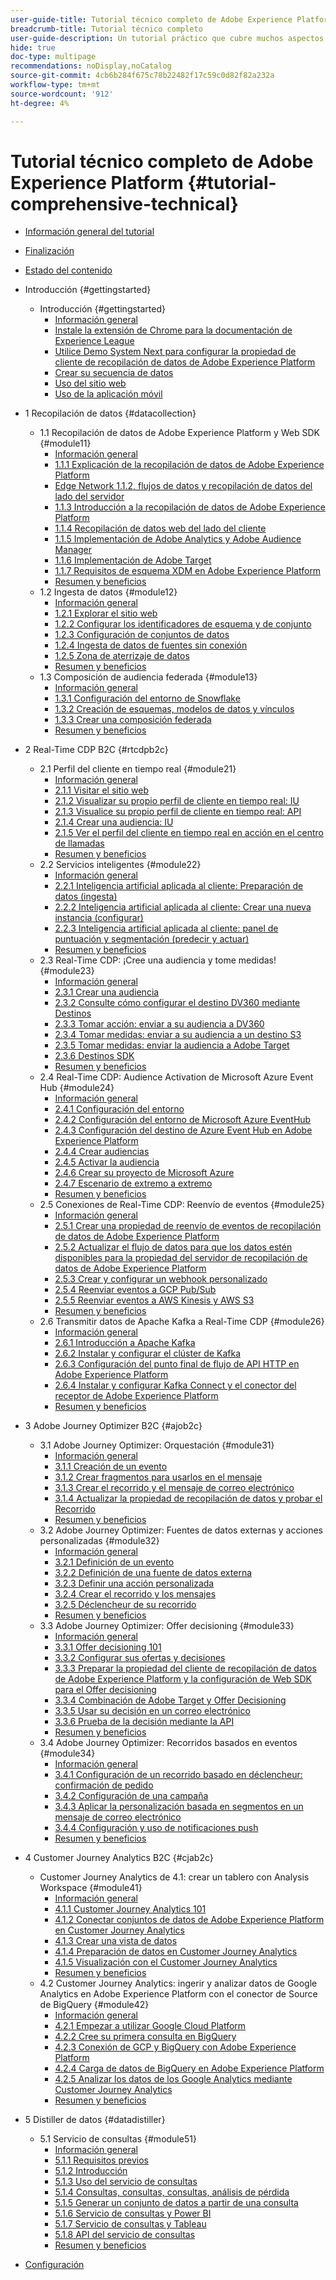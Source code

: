 ```yaml
---
user-guide-title: Tutorial técnico completo de Adobe Experience Platform
breadcrumb-title: Tutorial técnico completo
user-guide-description: Un tutorial práctico que cubre muchos aspectos de Adobe Experience Platform, incluidas las conexiones a sistemas de terceros.
hide: true
doc-type: multipage
recommendations: noDisplay,noCatalog
source-git-commit: 4cb6b284f675c78b22482f17c59c0d82f82a232a
workflow-type: tm+mt
source-wordcount: '912'
ht-degree: 4%

---
```



# Tutorial técnico completo de Adobe Experience Platform {#tutorial-comprehensive-technical}

+ [Información general del tutorial](/help/tutorial-comprehensive-technical/overview.md)
+ [Finalización](/help/tutorial-comprehensive-technical/completion.md)
+ [Estado del contenido](/help/tutorial-comprehensive-technical/status.md)

+ Introducción {#gettingstarted}
   + Introducción {#gettingstarted}
      + [Información general](/help/tutorial-comprehensive-technical/modules/gettingstarted/gettingstarted/getting-started.md)
      + [Instale la extensión de Chrome para la documentación de Experience League](/help/tutorial-comprehensive-technical/modules/gettingstarted/gettingstarted/ex1.md)
      + [Utilice Demo System Next para configurar la propiedad de cliente de recopilación de datos de Adobe Experience Platform](/help/tutorial-comprehensive-technical/modules/gettingstarted/gettingstarted/ex2.md)
      + [Crear su secuencia de datos](/help/tutorial-comprehensive-technical/modules/gettingstarted/gettingstarted/ex3.md)
      + [Uso del sitio web](/help/tutorial-comprehensive-technical/modules/gettingstarted/gettingstarted/ex4.md)
      + [Uso de la aplicación móvil](/help/tutorial-comprehensive-technical/modules/gettingstarted/gettingstarted/ex5.md)

+ 1 Recopilación de datos {#datacollection}
   + 1.1 Recopilación de datos de Adobe Experience Platform y Web SDK {#module11}
      + [Información general](/help/tutorial-comprehensive-technical/modules/datacollection/module1.1/data-ingestion-launch-web-sdk.md)
      + [1.1.1 Explicación de la recopilación de datos de Adobe Experience Platform](/help/tutorial-comprehensive-technical/modules/datacollection/module1.1/ex1.md)
      + [Edge Network 1.1.2, flujos de datos y recopilación de datos del lado del servidor](/help/tutorial-comprehensive-technical/modules/datacollection/module1.1/ex2.md)
      + [1.1.3 Introducción a la recopilación de datos de Adobe Experience Platform](/help/tutorial-comprehensive-technical/modules/datacollection/module1.1/ex3.md)
      + [1.1.4 Recopilación de datos web del lado del cliente](/help/tutorial-comprehensive-technical/modules/datacollection/module1.1/ex4.md)
      + [1.1.5 Implementación de Adobe Analytics y Adobe Audience Manager](/help/tutorial-comprehensive-technical/modules/datacollection/module1.1/ex5.md)
      + [1.1.6 Implementación de Adobe Target](/help/tutorial-comprehensive-technical/modules/datacollection/module1.1/ex6.md)
      + [1.1.7 Requisitos de esquema XDM en Adobe Experience Platform](/help/tutorial-comprehensive-technical/modules/datacollection/module1.1/ex7.md)
      + [Resumen y beneficios](/help/tutorial-comprehensive-technical/modules/datacollection/module1.1/summary.md)
   + 1.2 Ingesta de datos {#module12}
      + [Información general](/help/tutorial-comprehensive-technical/modules/datacollection/module1.2/data-ingestion.md)
      + [1.2.1 Explorar el sitio web](/help/tutorial-comprehensive-technical/modules/datacollection/module1.2/ex1.md)
      + [1.2.2 Configurar los identificadores de esquema y de conjunto](/help/tutorial-comprehensive-technical/modules/datacollection/module1.2/ex2.md)
      + [1.2.3 Configuración de conjuntos de datos](/help/tutorial-comprehensive-technical/modules/datacollection/module1.2/ex3.md)
      + [1.2.4 Ingesta de datos de fuentes sin conexión](/help/tutorial-comprehensive-technical/modules/datacollection/module1.2/ex4.md)
      + [1.2.5 Zona de aterrizaje de datos](/help/tutorial-comprehensive-technical/modules/datacollection/module1.2/ex5.md)
      + [Resumen y beneficios](/help/tutorial-comprehensive-technical/modules/datacollection/module1.2/summary.md)
   + 1.3 Composición de audiencia federada {#module13}
      + [Información general](/help/tutorial-comprehensive-technical/modules/datacollection/module1.3/fac.md)
      + [1.3.1 Configuración del entorno de Snowflake](/help/tutorial-comprehensive-technical/modules/datacollection/module1.3/ex1.md)
      + [1.3.2 Creación de esquemas, modelos de datos y vínculos](/help/tutorial-comprehensive-technical/modules/datacollection/module1.3/ex2.md)
      + [1.3.3 Crear una composición federada](/help/tutorial-comprehensive-technical/modules/datacollection/module1.3/ex3.md)
      + [Resumen y beneficios](/help/tutorial-comprehensive-technical/modules/datacollection/module1.3/summary.md)

+ 2 Real-Time CDP B2C {#rtcdpb2c}
   + 2.1 Perfil del cliente en tiempo real {#module21}
      + [Información general](/help/tutorial-comprehensive-technical/modules/rtcdp-b2c/module2.1/real-time-customer-profile.md)
      + [2.1.1 Visitar el sitio web](/help/tutorial-comprehensive-technical/modules/rtcdp-b2c/module2.1/ex1.md)
      + [2.1.2 Visualizar su propio perfil de cliente en tiempo real: IU](/help/tutorial-comprehensive-technical/modules/rtcdp-b2c/module2.1/ex2.md)
      + [2.1.3 Visualice su propio perfil de cliente en tiempo real: API](/help/tutorial-comprehensive-technical/modules/rtcdp-b2c/module2.1/ex3.md)
      + [2.1.4 Crear una audiencia: IU](/help/tutorial-comprehensive-technical/modules/rtcdp-b2c/module2.1/ex4.md)
      + [2.1.5 Ver el perfil del cliente en tiempo real en acción en el centro de llamadas](/help/tutorial-comprehensive-technical/modules/rtcdp-b2c/module2.1/ex5.md)
      + [Resumen y beneficios](/help/tutorial-comprehensive-technical/modules/rtcdp-b2c/module2.1/summary.md)
   + 2.2 Servicios inteligentes {#module22}
      + [Información general](/help/tutorial-comprehensive-technical/modules/rtcdp-b2c/module2.2/intelligent-services.md)
      + [2.2.1 Inteligencia artificial aplicada al cliente: Preparación de datos (ingesta)](/help/tutorial-comprehensive-technical/modules/rtcdp-b2c/module2.2/ex1.md)
      + [2.2.2 Inteligencia artificial aplicada al cliente: Crear una nueva instancia (configurar)](/help/tutorial-comprehensive-technical/modules/rtcdp-b2c/module2.2/ex2.md)
      + [2.2.3 Inteligencia artificial aplicada al cliente: panel de puntuación y segmentación (predecir y actuar)](/help/tutorial-comprehensive-technical/modules/rtcdp-b2c/module2.2/ex3.md)
      + [Resumen y beneficios](/help/tutorial-comprehensive-technical/modules/rtcdp-b2c/module2.2/summary.md)
   + 2.3 Real-Time CDP: ¡Cree una audiencia y tome medidas! {#module23}
      + [Información general](/help/tutorial-comprehensive-technical/modules/rtcdp-b2c/module2.3/real-time-cdp-build-a-segment-take-action.md)
      + [2.3.1 Crear una audiencia](/help/tutorial-comprehensive-technical/modules/rtcdp-b2c/module2.3/ex1.md)
      + [2.3.2 Consulte cómo configurar el destino DV360 mediante Destinos](/help/tutorial-comprehensive-technical/modules/rtcdp-b2c/module2.3/ex2.md)
      + [2.3.3 Tomar acción: enviar a su audiencia a DV360](/help/tutorial-comprehensive-technical/modules/rtcdp-b2c/module2.3/ex3.md)
      + [2.3.4 Tomar medidas: enviar a su audiencia a un destino S3](/help/tutorial-comprehensive-technical/modules/rtcdp-b2c/module2.3/ex4.md)
      + [2.3.5 Tomar medidas: enviar la audiencia a Adobe Target](/help/tutorial-comprehensive-technical/modules/rtcdp-b2c/module2.3/ex5.md)
      + [2.3.6 Destinos SDK](/help/tutorial-comprehensive-technical/modules/rtcdp-b2c/module2.3/ex6.md)
      + [Resumen y beneficios](/help/tutorial-comprehensive-technical/modules/rtcdp-b2c/module2.3/summary.md)
   + 2.4 Real-Time CDP: Audience Activation de Microsoft Azure Event Hub {#module24}
      + [Información general](/help/tutorial-comprehensive-technical/modules/rtcdp-b2c/module2.4/segment-activation-microsoft-azure-eventhub.md)
      + [2.4.1 Configuración del entorno](/help/tutorial-comprehensive-technical/modules/rtcdp-b2c/module2.4/ex1.md)
      + [2.4.2 Configuración del entorno de Microsoft Azure EventHub](/help/tutorial-comprehensive-technical/modules/rtcdp-b2c/module2.4/ex2.md)
      + [2.4.3 Configuración del destino de Azure Event Hub en Adobe Experience Platform](/help/tutorial-comprehensive-technical/modules/rtcdp-b2c/module2.4/ex3.md)
      + [2.4.4 Crear audiencias](/help/tutorial-comprehensive-technical/modules/rtcdp-b2c/module2.4/ex4.md)
      + [2.4.5 Activar la audiencia](/help/tutorial-comprehensive-technical/modules/rtcdp-b2c/module2.4/ex5.md)
      + [2.4.6 Crear su proyecto de Microsoft Azure](/help/tutorial-comprehensive-technical/modules/rtcdp-b2c/module2.4/ex6.md)
      + [2.4.7 Escenario de extremo a extremo](/help/tutorial-comprehensive-technical/modules/rtcdp-b2c/module2.4/ex7.md)
      + [Resumen y beneficios](/help/tutorial-comprehensive-technical/modules/rtcdp-b2c/module2.4/summary.md)
   + 2.5 Conexiones de Real-Time CDP: Reenvío de eventos {#module25}
      + [Información general](/help/tutorial-comprehensive-technical/modules/rtcdp-b2c/module2.5/aep-data-collection-ssf.md)
      + [2.5.1 Crear una propiedad de reenvío de eventos de recopilación de datos de Adobe Experience Platform](/help/tutorial-comprehensive-technical/modules/rtcdp-b2c/module2.5/ex1.md)
      + [2.5.2 Actualizar el flujo de datos para que los datos estén disponibles para la propiedad del servidor de recopilación de datos de Adobe Experience Platform](/help/tutorial-comprehensive-technical/modules/rtcdp-b2c/module2.5/ex2.md)
      + [2.5.3 Crear y configurar un webhook personalizado](/help/tutorial-comprehensive-technical/modules/rtcdp-b2c/module2.5/ex3.md)
      + [2.5.4 Reenviar eventos a GCP Pub/Sub](/help/tutorial-comprehensive-technical/modules/rtcdp-b2c/module2.5/ex4.md)
      + [2.5.5 Reenviar eventos a AWS Kinesis y AWS S3](/help/tutorial-comprehensive-technical/modules/rtcdp-b2c/module2.5/ex5.md)
      + [Resumen y beneficios](/help/tutorial-comprehensive-technical/modules/rtcdp-b2c/module2.5/summary.md)
   + 2.6 Transmitir datos de Apache Kafka a Real-Time CDP {#module26}
      + [Información general](/help/tutorial-comprehensive-technical/modules/rtcdp-b2c/module2.6/aep-apache-kafka.md)
      + [2.6.1 Introducción a Apache Kafka](/help/tutorial-comprehensive-technical/modules/rtcdp-b2c/module2.6/ex1.md)
      + [2.6.2 Instalar y configurar el clúster de Kafka](/help/tutorial-comprehensive-technical/modules/rtcdp-b2c/module2.6/ex2.md)
      + [2.6.3 Configuración del punto final de flujo de API HTTP en Adobe Experience Platform](/help/tutorial-comprehensive-technical/modules/rtcdp-b2c/module2.6/ex3.md)
      + [2.6.4 Instalar y configurar Kafka Connect y el conector del receptor de Adobe Experience Platform](/help/tutorial-comprehensive-technical/modules/rtcdp-b2c/module2.6/ex4.md)
      + [Resumen y beneficios](/help/tutorial-comprehensive-technical/modules/rtcdp-b2c/module2.6/summary.md)

+ 3 Adobe Journey Optimizer B2C {#ajob2c}
   + 3.1 Adobe Journey Optimizer: Orquestación {#module31}
      + [Información general](/help/tutorial-comprehensive-technical/modules/ajo-b2c/module3.1/journey-orchestration-create-account.md)
      + [3.1.1 Creación de un evento](/help/tutorial-comprehensive-technical/modules/ajo-b2c/module3.1/ex1.md)
      + [3.1.2 Crear fragmentos para usarlos en el mensaje](/help/tutorial-comprehensive-technical/modules/ajo-b2c/module3.1/ex2.md)
      + [3.1.3 Crear el recorrido y el mensaje de correo electrónico](/help/tutorial-comprehensive-technical/modules/ajo-b2c/module3.1/ex3.md)
      + [3.1.4 Actualizar la propiedad de recopilación de datos y probar el Recorrido](/help/tutorial-comprehensive-technical/modules/ajo-b2c/module3.1/ex4.md)
      + [Resumen y beneficios](/help/tutorial-comprehensive-technical/modules/ajo-b2c/module3.1/summary.md)
   + 3.2 Adobe Journey Optimizer: Fuentes de datos externas y acciones personalizadas {#module32}
      + [Información general](/help/tutorial-comprehensive-technical/modules/ajo-b2c/module3.2/journey-orchestration-external-weather-api-sms.md)
      + [3.2.1 Definición de un evento](/help/tutorial-comprehensive-technical/modules/ajo-b2c/module3.2/ex1.md)
      + [3.2.2 Definición de una fuente de datos externa](/help/tutorial-comprehensive-technical/modules/ajo-b2c/module3.2/ex2.md)
      + [3.2.3 Definir una acción personalizada](/help/tutorial-comprehensive-technical/modules/ajo-b2c/module3.2/ex3.md)
      + [3.2.4 Crear el recorrido y los mensajes](/help/tutorial-comprehensive-technical/modules/ajo-b2c/module3.2/ex4.md)
      + [3.2.5 Déclencheur de su recorrido](/help/tutorial-comprehensive-technical/modules/ajo-b2c/module3.2/ex5.md)
      + [Resumen y beneficios](/help/tutorial-comprehensive-technical/modules/ajo-b2c/module3.2/summary.md)
   + 3.3 Adobe Journey Optimizer: Offer decisioning {#module33}
      + [Información general](/help/tutorial-comprehensive-technical/modules/ajo-b2c/module3.3/offer-decisioning.md)
      + [3.3.1 Offer decisioning 101](/help/tutorial-comprehensive-technical/modules/ajo-b2c/module3.3/ex1.md)
      + [3.3.2 Configurar sus ofertas y decisiones](/help/tutorial-comprehensive-technical/modules/ajo-b2c/module3.3/ex2.md)
      + [3.3.3 Preparar la propiedad del cliente de recopilación de datos de Adobe Experience Platform y la configuración de Web SDK para el Offer decisioning](/help/tutorial-comprehensive-technical/modules/ajo-b2c/module3.3/ex3.md)
      + [3.3.4 Combinación de Adobe Target y Offer Decisioning](/help/tutorial-comprehensive-technical/modules/ajo-b2c/module3.3/ex4.md)
      + [3.3.5 Usar su decisión en un correo electrónico](/help/tutorial-comprehensive-technical/modules/ajo-b2c/module3.3/ex5.md)
      + [3.3.6 Prueba de la decisión mediante la API](/help/tutorial-comprehensive-technical/modules/ajo-b2c/module3.3/ex6.md)
      + [Resumen y beneficios](/help/tutorial-comprehensive-technical/modules/ajo-b2c/module3.3/summary.md)
   + 3.4 Adobe Journey Optimizer: Recorridos basados en eventos {#module34}
      + [Información general](/help/tutorial-comprehensive-technical/modules/ajo-b2c/module3.4/journeyoptimizer.md)
      + [3.4.1 Configuración de un recorrido basado en déclencheur: confirmación de pedido](/help/tutorial-comprehensive-technical/modules/ajo-b2c/module3.4/ex1.md)
      + [3.4.2 Configuración de una campaña](/help/tutorial-comprehensive-technical/modules/ajo-b2c/module3.4/ex2.md)
      + [3.4.3 Aplicar la personalización basada en segmentos en un mensaje de correo electrónico](/help/tutorial-comprehensive-technical/modules/ajo-b2c/module3.4/ex3.md)
      + [3.4.4 Configuración y uso de notificaciones push](/help/tutorial-comprehensive-technical/modules/ajo-b2c/module3.4/ex4.md)
      + [Resumen y beneficios](/help/tutorial-comprehensive-technical/modules/ajo-b2c/module3.4/summary.md)

+ 4 Customer Journey Analytics B2C {#cjab2c}
   + Customer Journey Analytics de 4.1: crear un tablero con Analysis Workspace {#module41}
      + [Información general](/help/tutorial-comprehensive-technical/modules/cja-b2c/module4.1/customer-journey-analytics-build-a-dashboard.md)
      + [4.1.1 Customer Journey Analytics 101](/help/tutorial-comprehensive-technical/modules/cja-b2c/module4.1/ex1.md)
      + [4.1.2 Conectar conjuntos de datos de Adobe Experience Platform en Customer Journey Analytics](/help/tutorial-comprehensive-technical/modules/cja-b2c/module4.1/ex2.md)
      + [4.1.3 Crear una vista de datos](/help/tutorial-comprehensive-technical/modules/cja-b2c/module4.1/ex3.md)
      + [4.1.4 Preparación de datos en Customer Journey Analytics](/help/tutorial-comprehensive-technical/modules/cja-b2c/module4.1/ex4.md)
      + [4.1.5 Visualización con el Customer Journey Analytics](/help/tutorial-comprehensive-technical/modules/cja-b2c/module4.1/ex5.md)
      + [Resumen y beneficios](/help/tutorial-comprehensive-technical/modules/cja-b2c/module4.1/summary.md)
   + 4.2 Customer Journey Analytics: ingerir y analizar datos de Google Analytics en Adobe Experience Platform con el conector de Source de BigQuery {#module42}
      + [Información general](/help/tutorial-comprehensive-technical/modules/cja-b2c/module4.2/customer-journey-analytics-bigquery-gcp.md)
      + [4.2.1 Empezar a utilizar Google Cloud Platform](/help/tutorial-comprehensive-technical/modules/cja-b2c/module4.2/ex1.md)
      + [4.2.2 Cree su primera consulta en BigQuery](/help/tutorial-comprehensive-technical/modules/cja-b2c/module4.2/ex2.md)
      + [4.2.3 Conexión de GCP y BigQuery con Adobe Experience Platform](/help/tutorial-comprehensive-technical/modules/cja-b2c/module4.2/ex3.md)
      + [4.2.4 Carga de datos de BigQuery en Adobe Experience Platform](/help/tutorial-comprehensive-technical/modules/cja-b2c/module4.2/ex4.md)
      + [4.2.5 Analizar los datos de los Google Analytics mediante Customer Journey Analytics](/help/tutorial-comprehensive-technical/modules/cja-b2c/module4.2/ex5.md)
      + [Resumen y beneficios](/help/tutorial-comprehensive-technical/modules/cja-b2c/module4.2/summary.md)

+ 5 Distiller de datos {#datadistiller}
   + 5.1 Servicio de consultas {#module51}
      + [Información general](/help/tutorial-comprehensive-technical/modules/datadistiller/module5.1/query-service.md)
      + [5.1.1 Requisitos previos](/help/tutorial-comprehensive-technical/modules/datadistiller/module5.1/ex1.md)
      + [5.1.2 Introducción](/help/tutorial-comprehensive-technical/modules/datadistiller/module5.1/ex2.md)
      + [5.1.3 Uso del servicio de consultas](/help/tutorial-comprehensive-technical/modules/datadistiller/module5.1/ex3.md)
      + [5.1.4 Consultas, consultas, consultas, análisis de pérdida](/help/tutorial-comprehensive-technical/modules/datadistiller/module5.1/ex4.md)
      + [5.1.5 Generar un conjunto de datos a partir de una consulta](/help/tutorial-comprehensive-technical/modules/datadistiller/module5.1/ex5.md)
      + [5.1.6 Servicio de consultas y Power BI](/help/tutorial-comprehensive-technical/modules/datadistiller/module5.1/ex6.md)
      + [5.1.7 Servicio de consultas y Tableau](/help/tutorial-comprehensive-technical/modules/datadistiller/module5.1/ex7.md)
      + [5.1.8 API del servicio de consultas](/help/tutorial-comprehensive-technical/modules/datadistiller/module5.1/ex8.md)
      + [Resumen y beneficios](/help/tutorial-comprehensive-technical/modules/datadistiller/module5.1/summary.md)

+ [Configuración](/help/tutorial-comprehensive-technical/setup.md)


